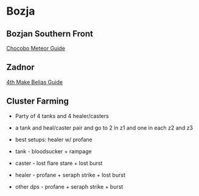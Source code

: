 # Bozja

## Bozjan Southern Front

[Chocobo Meteor Guide](https://www.youtube.com/watch?v=TYoMws2H8Uc)

## Zadnor

[4th Make Belias Guide](https://www.youtube.com/watch?v=YTF29PpYroY)

## Cluster Farming

- Party of 4 tanks and 4 healer/casters
- a tank and heal/caster pair and go to 2 in z1 and one in each z2 and z3
- best setups: healer w/ profane

- tank - bloodsucker + rampage
- caster - lost flare stare + lost burst
- healer - profane + seraph strike + lost burst
- other dps - profane + seraph strike + burst
